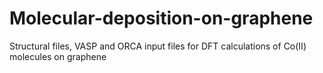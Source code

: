 # Molecular-deposition-on-graphene
Structural files, VASP and ORCA input files for DFT calculations of Co(II) molecules on graphene
